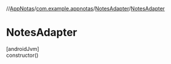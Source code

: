//[AppNotas](../../../index.md)/[com.example.appnotas](../index.md)/[NotesAdapter](index.md)/[NotesAdapter](-notes-adapter.md)

# NotesAdapter

[androidJvm]\
constructor()
